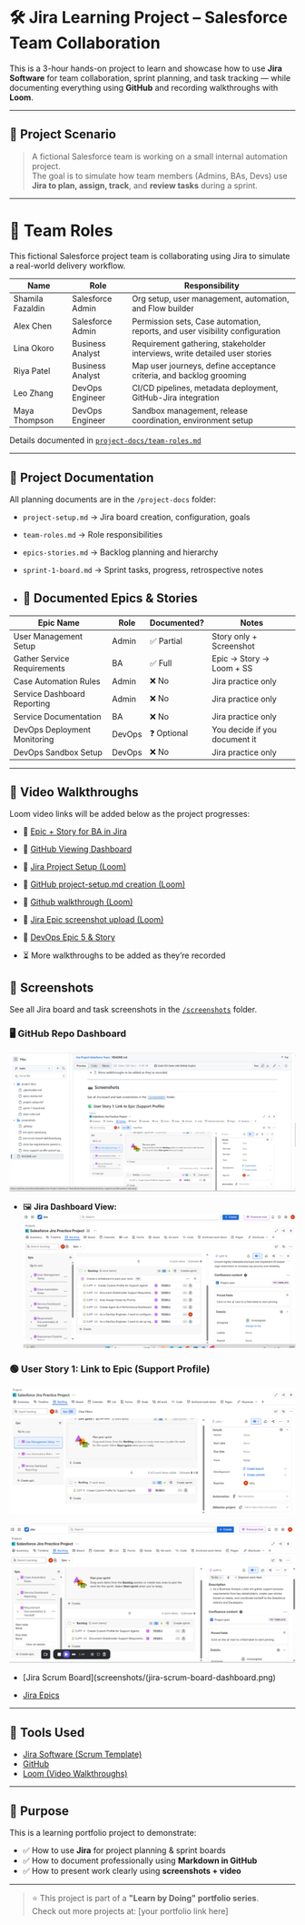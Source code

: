 # 🛠️ Jira Learning Project – Salesforce Team Collaboration

This is a 3-hour hands-on project to learn and showcase how to use **Jira Software** for team collaboration, sprint planning, and task tracking — while documenting everything using **GitHub** and recording walkthroughs with **Loom**.

---

## 🧩 Project Scenario

> A fictional Salesforce team is working on a small internal automation project.  
The goal is to simulate how team members (Admins, BAs, Devs) use **Jira to plan, assign, track**, and **review tasks** during a sprint.

---

# 👥 Team Roles

This fictional Salesforce project team is collaborating using Jira to simulate a real-world delivery workflow.

| Name           | Role                  | Responsibility                                                                 |
|----------------|-----------------------|---------------------------------------------------------------------------------|
| Shamila Fazaldin | Salesforce Admin      | Org setup, user management, automation, and Flow builder                        |
| Alex Chen      | Salesforce Admin      | Permission sets, Case automation, reports, and user visibility configuration   |
| Lina Okoro     | Business Analyst      | Requirement gathering, stakeholder interviews, write detailed user stories     |
| Riya Patel     | Business Analyst      | Map user journeys, define acceptance criteria, and backlog grooming            |
| Leo Zhang      | DevOps Engineer       | CI/CD pipelines, metadata deployment, GitHub-Jira integration                  |
| Maya Thompson  | DevOps Engineer       | Sandbox management, release coordination, environment setup                    |



Details documented in [`project-docs/team-roles.md`](./project-docs/team-roles.md)

---

## 📁 Project Documentation

All planning documents are in the `/project-docs` folder:

- `project-setup.md` → Jira board creation, configuration, goals
- `team-roles.md` → Role responsibilities
- `epics-stories.md` → Backlog planning and hierarchy
- `sprint-1-board.md` → Sprint tasks, progress, retrospective notes

- ## 📂 Documented Epics & Stories

| Epic Name                      | Role   | Documented? | Notes                         |
|-------------------------------|--------|-------------|-------------------------------|
| User Management Setup         | Admin  | ✅ Partial   | Story only + Screenshot       |
| Gather Service Requirements   | BA     | ✅ Full      | Epic → Story → Loom + SS      |
| Case Automation Rules         | Admin  | ❌ No        | Jira practice only            |
| Service Dashboard Reporting   | Admin  | ❌ No        | Jira practice only            |
| Service Documentation         | BA     | ❌ No        | Jira practice only            |
| DevOps Deployment Monitoring  | DevOps | ❓ Optional  | You decide if you document it |
| DevOps Sandbox Setup          | DevOps | ❌ No        | Jira practice only            |


---

## 🎥 Video Walkthroughs

Loom video links will be added below as the project progresses:

- 🎥 [Epic + Story for BA in Jira](https://www.loom.com/share/8a267863eeb9475ca02c745c95b8e722?sid=d565a239-41b9-46ed-9ea2-44e78230ed04)
- 🎥 [GitHub Viewing Dashboard](https://www.loom.com/share/d2fd6dda5e6b4891ad4735915bf67712?sid=b71026a2-7565-4263-a7c3-68d5c73b75cb)
- 🎥 [Jira Project Setup (Loom)](https://www.loom.com/share/e379c51c861043369f18cf661ca355bd?sid=1bc3c3ce-6e27-4f52-991d-e071b8f8e813)
- 🎥 [GitHub project-setup.md creation (Loom)](https://www.loom.com/share/f05664ec7754453b86e9acfb19551b27?sid=c26837b9-a7b8-42a8-8642-6c52b40a93ef)
- 🎥 [Github walkthrough (Loom)](https://www.loom.com/share/0c53cb70dbbf464299d284684441c358?sid=9ba617e5-f65c-4efc-9175-8799b4d5490a)
- 🎥 [Jira Epic screenshot upload (Loom)](https://www.loom.com/share/ab9695e681b14ff19d7b4891bd4146b7?sid=f93e0210-3342-4808-8429-8576af140583)
- 🎥 [DevOps Epic 5 & Story](https://www.loom.com/share/20ccc6dccef641f8ab89cad371229dd8?sid=3f783d3c-0835-42d1-a9f9-3e256fe9abc0)

- ⏳ More walkthroughs to be added as they’re recorded




## 📸 Screenshots

See all Jira board and task screenshots in the [`/screenshots`](./screenshots) folder.

### 🖥️ GitHub Repo Dashboard

![GitHub Dashboard Screenshot](screenshots/github-dashboard.png)


- 🖼️ **Jira Dashboard View:** ![All 6 Epics and Stories](screenshots/jira-dashboard-6-epics-stories.png)



### 🟢 User Story 1: Link to Epic (Support Profile)

![User Story 1 Screenshot](screenshots/story-support-profile-parent-epic.png)


![User Story 4 Screenshot](screenshots/story-ba-requirements-parent-epic.png)




- [Jira Scrum Board](screenshots/(jira-scrum-board-dashboard.png)
  
- [Jira Epics](screenshots/jira-epics-panel.png)


---

## 🚀 Tools Used

- [Jira Software (Scrum Template)](https://www.atlassian.com/software/jira)
- [GitHub](https://github.com)
- [Loom (Video Walkthroughs)](https://loom.com)

---

## 📌 Purpose

This is a learning portfolio project to demonstrate:

- ✅ How to use **Jira** for project planning & sprint boards
- ✅ How to document professionally using **Markdown in GitHub**
- ✅ How to present work clearly using **screenshots + video**

---

> ⭐ This project is part of a **"Learn by Doing" portfolio series**.  
Check out more projects at: [your portfolio link here]


